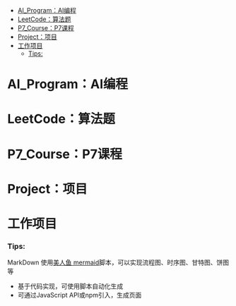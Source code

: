 
<!-- @import "[TOC]" {cmd="toc" depthFrom=1 depthTo=6 orderedList=false} -->

<!-- code_chunk_output -->

- [AI\_Program：AI编程](#ai_programai编程)
- [LeetCode：算法题](#leetcode算法题)
- [P7\_Course：P7课程](#p7_coursep7课程)
- [Project：项目](#project项目)
- [工作项目](#工作项目)
    - [Tips:](#tips)

<!-- /code_chunk_output -->

# AI_Program：AI编程
# LeetCode：算法题
# P7_Course：P7课程
# Project：项目
# 工作项目

### Tips:
MarkDown 使用[美人鱼 mermaid](https://mermaid-js.github.io/mermaid/#/README)脚本，可以实现流程图、时序图、甘特图、饼图等
* 基于代码实现，可使用脚本自动化生成
* 可通过JavaScript API或npm引入，生成页面
